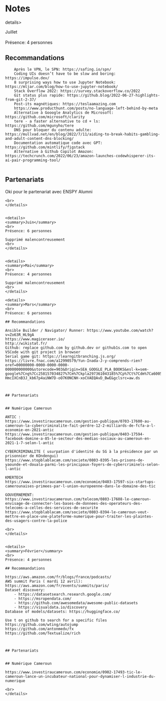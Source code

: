 # Notes

details>
<summary>Juillet</summary>
<br>
Présence: 4 personnes

## Recommandations

```
    Après le VPN, le SPN: https://safing.io/spn/
    Coding UIs doesn’t have to be slow and boring: https://impulse.dev/
    8 surprising ways how to use Jupyter Notebook: https://mljar.com/blog/how-to-use-jupyter-notebook/
    Stack Overflow 2022: https://survey.stackoverflow.co/2022
    Git status plus rapide: https://github.blog/2022-06-27-highlights-from-git-2-37/
    Post-its magnétiques: https://teslaamazing.com
    https://www.producthunt.com/posts/no-language-left-behind-by-meta
    Alternative à Gooogle Analytics de Microsoft: https://github.com/microsoft/clarity
    tere - a faster alternative to cd + ls: https://github.com/mgunyho/tere
    DNS pour bloquer du contenu adulte: https://mullvad.net/en/blog/2022/7/11/aiding-to-break-habits-gambling-and-adult-content-dns-blocking/
    Documentation automatique code avec GPT: https://github.com/mintlify/figstack 
    Alternative à Github Copilot Amazon: https://techcrunch.com/2022/06/23/amazon-launches-codewhisperer-its-ai-pair-programming-tool/
    
```


## Partenariats
Oki pour le partenariat avec ENSPY Alumni


```
<br>
</details>


<details>
<summary>Juin</summary>
<br>
Présence: 6 personnes

Supprimé malencontreusement
<br>
</details>


<details>
<summary>Mai</summary>
<br>
Présence: 4 personnes

Supprimé malencontreusement
<br>
</details>

<details>
<summary>Mars</summary>
<br>
Présence: 6 personnes

## Recommandations

```
    Ansible Builder / Navigator/ Runner: https://www.youtube.com/watch?v=Zo63R_HL9gA
    https://www.magiceraser.io/
    http://wikistat.fr/
    Github: replace github.com by github.dev or github1s.com to open VSCode with git project in browser
    Serial game git: https://learngitbranching.js.org/
    https://livre.fnac.com/a12990579/Yun-Inada-J-y-comprends-rien?oref=00000000-0000-0000-0000-000000000000&storecode=903&Origin=SEA_GOOGLE_PLA_BOOKS&esl-k=sem-google%7Cng%7Cc258157034827%7Cm%7Ckpla297361043185%7Cp%7Ct%7Cdm%7Ca60051878344%7Cg1266443476&gclid=CjwKCAiApfeQBhAUEiwA7K_UH2L4OmCk01OChdowgb-HmcIXCnB3J_kb67p4aiNW7D-oO7K0NCNH-xoCVAEQAvD_BwE&gclsrc=aw.ds
```


## Partenariats


## Numérique Cameroun

```

    ANTIC :
    https://www.investiraucameroun.com/gestion-publique/0703-17600-au-cameroun-la-cybercriminalite-fait-perdre-12-2-milliards-de-fcfa-a-l-economie-en-2021-antic
    https://www.investiraucameroun.com/gestion-publique/0403-17594-facebook-domine-a-85-le-secteur-des-medias-sociaux-au-cameroun-en-2021-1-7-selon-l-antic

    CYBERCRIMINALITE ( usurpation d'identité du SG à la présidence par un prisonnier de KOndengui)
    https://www.stopblablacam.com/societe/0803-8395-les-prisons-de-yaounde-et-douala-parmi-les-principaux-foyers-de-cybercriminels-selon-l-antic

    KMERTECH
    https://www.investiraucameroun.com/economie/0403-17597-six-startups-camerounaises-primees-par-l-union-europeenne-dans-le-domaine-des-tic

    GOUVERNEMENT:
    https://www.investiraucameroun.com/telecom/0803-17608-le-cameroun-envisage-de-connecter-les-bases-de-donnees-des-operateurs-des-telecoms-a-celles-des-services-de-securite
    https://www.stopblablacam.com/societe/0803-8394-le-cameroun-veut-mettre-en-place-une-plateforme-numerique-pour-traiter-les-plaintes-des-usagers-contre-la-police

    
```
<br>
</details>


<details>
<summary>Février</summary>
<br>
Présence: 4 personnes

## Recommandations

```
    https://aws.amazon.com/fr/blogs/france/podcasts/
    AWS summit Paris ( mardi 12 avril): https://aws.amazon.com/fr/events/summits/paris/
    Dataset discovery: 
        - https://datasetsearch.research.google.com/ 
        - https://msropendata.com/ 
        - https://github.com/awesomedata/awesome-public-datasets 
        - https://visualdata.io/discovery
    Database of models/datasets: https://huggingface.co/

    Use t on github to search for a specific files
    https://github.com/wting/autojump
    https://github.com/antonmedv/fx
    https://github.com/Textualize/rich
```


## Partenariats


## Numérique Cameroun

```
    https://www.investiraucameroun.com/economie/0902-17493-tic-le-cameroun-lance-un-incubateur-national-pour-dynamiser-l-industrie-du-numerique
```
<br>
</details>
